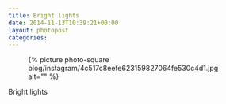 ```yaml
---
title: Bright lights
date: 2014-11-13T10:39:21+00:00
layout: photopost
categories:
---
```


<figure class="photo photo--square">
  {% picture photo-square blog/instagram/4c517c8eefe623159827064fe530c4d1.jpg alt="" %}
</figure>

Bright lights
